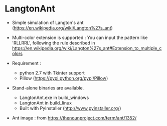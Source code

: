 # LangtonAnt

- Simple simulation of Langton's ant (https://en.wikipedia.org/wiki/Langton%27s_ant)

- Multi-color extension is supported : You can input the pattern like 'RLLRRL', following the rule described in https://en.wikipedia.org/wiki/Langton%27s_ant#Extension_to_multiple_colors

- Requirement :
  - python 2.7 with Tkinter support
  - Pillow (https://pypi.python.org/pypi/Pillow)

- Stand-alone binaries are available.
  - LangtonAnt.exe in build_windows
  - LangtonAnt in build_linux
  - Built with PyInstaller (http://www.pyinstaller.org/)

- Ant image : from https://thenounproject.com/term/ant/1352/
